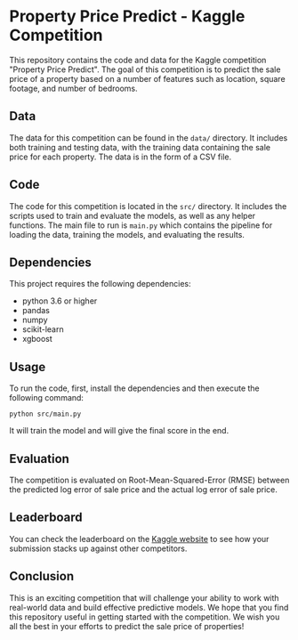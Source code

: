 # Property Price Predict - Kaggle Competition

This repository contains the code and data for the Kaggle competition "Property Price Predict". The goal of this competition is to predict the sale price of a property based on a number of features such as location, square footage, and number of bedrooms.

## Data

The data for this competition can be found in the `data/` directory. It includes both training and testing data, with the training data containing the sale price for each property. The data is in the form of a CSV file.

## Code

The code for this competition is located in the `src/` directory. It includes the scripts used to train and evaluate the models, as well as any helper functions. The main file to run is `main.py` which contains the pipeline for loading the data, training the models, and evaluating the results.

## Dependencies

This project requires the following dependencies:
- python 3.6 or higher
- pandas
- numpy
- scikit-learn
- xgboost

## Usage

To run the code, first, install the dependencies and then execute the following command:
```
python src/main.py
```
It will train the model and will give the final score in the end.

## Evaluation

The competition is evaluated on Root-Mean-Squared-Error (RMSE) between the predicted log error of sale price and the actual log error of sale price.

## Leaderboard

You can check the leaderboard on the [Kaggle website](https://www.kaggle.com/c/property-price-predict/leaderboard) to see how your submission stacks up against other competitors.

## Conclusion

This is an exciting competition that will challenge your ability to work with real-world data and build effective predictive models. We hope that you find this repository useful in getting started with the competition. We wish you all the best in your efforts to predict the sale price of properties!

